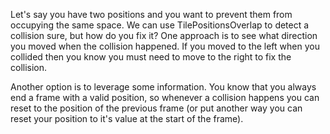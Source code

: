Let's say you have two positions and you want to prevent them from occupying the same space. We can use TilePositionsOverlap to detect a collision sure, but how do you fix it? One approach is to see what direction you moved when the collision happened. If you moved to the left when you collided then you know you must need to move to the right to fix the collision. 

Another option is to leverage some information. You know that you always end a frame with a valid position, so whenever a collision happens you can reset to the position of the previous frame (or put another way you can reset your position to it's value at the start of the frame).

